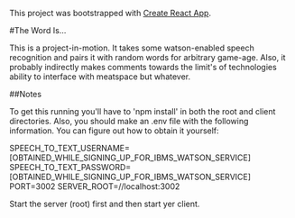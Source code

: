 This project was bootstrapped with [Create React App](https://github.com/facebookincubator/create-react-app).

#The Word Is...

This is a project-in-motion. It takes some watson-enabled speech recognition and pairs it with random words for arbitrary game-age. Also, it probably indirectly makes comments towards the limit's of technologies ability to interface with meatspace but whatever.

##Notes

To get this running you'll have to 'npm install' in both the root and client directories. Also, you should make an .env file with the following information. You can figure out how to obtain it yourself:

SPEECH_TO_TEXT_USERNAME=[OBTAINED_WHILE_SIGNING_UP_FOR_IBMS_WATSON_SERVICE]
SPEECH_TO_TEXT_PASSWORD=[OBTAINED_WHILE_SIGNING_UP_FOR_IBMS_WATSON_SERVICE]
PORT=3002
SERVER_ROOT=//localhost:3002

Start the server (root) first and then start yer client.